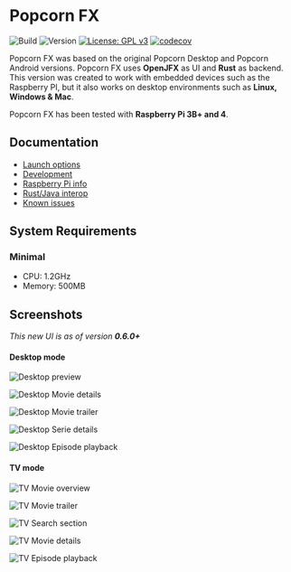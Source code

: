 # Popcorn FX

![Build](https://github.com/yoep/popcorn-fx/workflows/Build/badge.svg)
![Version](https://img.shields.io/github/v/tag/yoep/popcorn-fx?label=version)
[![License: GPL v3](https://img.shields.io/badge/License-GPLv3-blue.svg)](https://www.gnu.org/licenses/gpl-3.0)
[![codecov](https://codecov.io/gh/yoep/popcorn-fx/branch/master/graph/badge.svg?token=A801IOOZAH)](https://codecov.io/gh/yoep/popcorn-fx)

Popcorn FX was based on the original Popcorn Desktop and Popcorn Android versions. Popcorn FX uses **OpenJFX** as UI and **Rust**
as backend. This version was created to work with embedded devices such as the Raspberry PI, but it also works
on desktop environments such as **Linux, Windows & Mac**.

Popcorn FX has been tested with **Raspberry Pi 3B+ and 4**.

## Documentation

- [Launch options](./docs/application_options.md)
- [Development](./docs/development.md)
- [Raspberry Pi info](./docs/raspberry_pi.md)
- [Rust/Java interop](./docs/rust_java.md)
- [Known issues](./docs/known_issues.md)

## System Requirements

### Minimal

- CPU: 1.2GHz
- Memory: 500MB

## Screenshots

_This new UI is as of version **0.6.0+**_

#### Desktop mode

![Desktop preview](https://i.imgur.com/4l62V5y.png)

![Desktop Movie details](https://i.imgur.com/ffQtrcf.png)

![Desktop Movie trailer](https://i.imgur.com/NN53EFP.png)

![Desktop Serie details](https://i.imgur.com/MScowql.png)

![Desktop Episode playback](https://i.imgur.com/g50gKJk.png)

#### TV mode

![TV Movie overview](https://i.imgur.com/9QJ7Tow.png)

![TV Movie trailer](https://i.imgur.com/EtaMrJw.png)

![TV Search section](https://i.imgur.com/ZiRSUlM.png)

![TV Movie details](https://i.imgur.com/0le9jvR.png)

![TV Episode playback](https://i.imgur.com/1OSOfrI.png)
